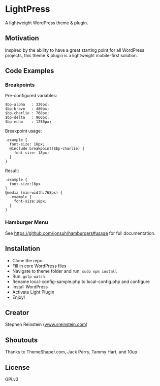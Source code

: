 # LightPress
A lightweight WordPress theme &amp; plugin.

## Motivation
Inspired by the ability to have a great starting point for all WordPress projects, this theme & plugin is a lightweight mobile-first solution.

## Code Examples

### Breakpoints
Pre-configured variables:
```
$bp-alpha   : 320px;
$bp-bravo   : 480px;
$bp-charlie : 768px;
$bp-delta   : 960px;
$bp-echo    : 1250px;
```

Breakpoint usage:
```
.example {
  font-size: 16px;
  @include breakpoint($bp-charlie) {  
    font-size: 18px;  
  }
}
```

Result:
```
.example {
  font-size:16px
}
@media (min-width:768px) {
  .example {
    font-size:18px;
  }
}
```

### Hamburger Menu

See https://github.com/jonsuh/hamburgers#usage for full documentation.

## Installation

* Clone the repo
* Fill in core WordPress files
* Navigate to theme folder and run: `sudo npm install`
* Run: `gulp watch`
* Rename local-config-sample.php to local-config.php and configure
* Install WordPress
* Activate Light Plugin
* Enjoy!

## Creator
Stephen Reinstein (www.sreinstein.com)

## Shoutouts
Thanks to ThemeShaper.com, Jack Perry, Tammy Hart, and 10up

## License
GPLv3
